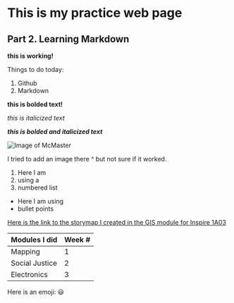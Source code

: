 # This is my practice web page 

## Part 2. Learning Markdown

**this is working!**


Things to do today:
1. Github
2. Markdown 

**this is bolded text!**

_this is italicized text_

_**this is bolded and italicized text**_

![Image of McMaster](https://i.ytimg.com/vi/c5CaIOgNjnU/maxresdefault.jpg)

I tried to add an image there ^ but not sure if it worked.

1. Here I am
1. using a
1. numbered list
   
   
* Here I am using
* bullet points

[Here is the link to the storymap I created in the GIS module for Inspire 1A03](https://storymaps.arcgis.com/stories/b6e9da6d364c43ec9568b4978c71dbb7)

Modules I did | Week #
------------ | -------------
Mapping | 1
Social Justice| 2
Electronics | 3

Here is an emoji: :smiley:
